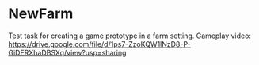 # NewFarm
Test task for creating a game prototype in a farm setting.
Gameplay video: https://drive.google.com/file/d/1ps7-ZzoKQW1lNzD8-P-GiDFRXhaDBSXq/view?usp=sharing
